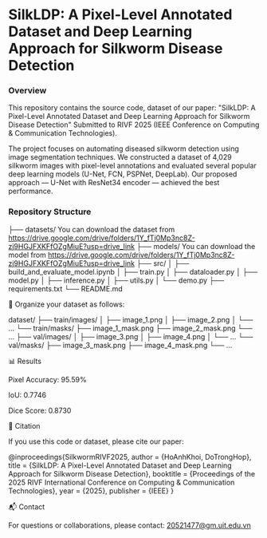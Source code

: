 # SilkLDP: A Pixel-Level Annotated Dataset and Deep Learning Approach for Silkworm Disease Detection

### Overview
This repository contains the source code, dataset of our paper:
"SilkLDP: A Pixel-Level Annotated Dataset and Deep Learning Approach for Silkworm Disease Detection" Submitted to RIVF 2025 (IEEE Conference on Computing & Communication Technologies).

The project focuses on automating diseased silkworm detection using image segmentation techniques. We constructed a dataset of 4,029 silkworm images with pixel-level annotations and evaluated several popular deep learning models (U-Net, FCN, PSPNet, DeepLab). Our proposed approach — U-Net with ResNet34 encoder — achieved the best performance.

### Repository Structure

├── datasets/   You can download the dataset from https://drive.google.com/drive/folders/1Y_fTj0Mp3nc8Z-zj9HGJFXKFfOZgMiuE?usp=drive_link
├── models/ You can download the model from https://drive.google.com/drive/folders/1Y_fTj0Mp3nc8Z-zj9HGJFXKFfOZgMiuE?usp=drive_link
├── src/
│   ├── build_and_evaluate_model.ipynb
│   ├── train.py
│   ├── dataloader.py
│   ├── model.py
│   ├── inference.py
│   ├── utils.py
│   └── demo.py
├── requirements.txt
└── README.md 

🚀 Organize your dataset as follows:

dataset/
 ├── train/images/
 │    ├── image_1.png
 │    ├── image_2.png
 │    └── ...
 └── train/masks/
      ├── image_1_mask.png
      ├── image_2_mask.png
      └── ...
├── val/images/
 │    ├── image_3.png
 │    ├── image_4.png
 │    └── ...
 └── val/masks/
      ├── image_3_mask.png
      ├── image_4_mask.png
      └── ...   

📊 Results

Pixel Accuracy: 95.59%

IoU: 0.7746

Dice Score: 0.8730

📜 Citation

If you use this code or dataset, please cite our paper:

@inproceedings{SilkwormRIVF2025,
  author    = {HoAnhKhoi, DoTrongHop},
  title     = {SilkLDP: A Pixel-Level Annotated Dataset and Deep Learning Approach for Silkworm Disease Detection},
  booktitle = {Proceedings of the 2025 RIVF International Conference on Computing & Communication Technologies},
  year      = {2025},
  publisher = {IEEE}
}

📬 Contact

For questions or collaborations, please contact: 20521477@gm.uit.edu.vn
